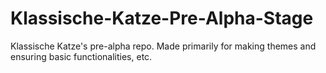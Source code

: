 # Klassische-Katze-Pre-Alpha-Stage
Klassische Katze's pre-alpha repo. Made primarily for making themes and ensuring basic functionalities, etc.
